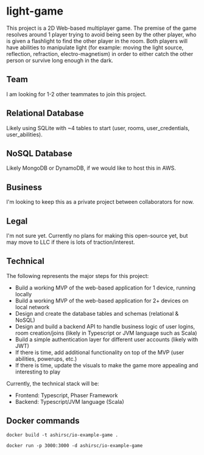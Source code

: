 # light-game
This project is a 2D Web-based multiplayer game. The premise of the game resolves around 1 player trying to avoid being seen by the other player, who is given a flashlight to find the other player in the room. Both players will have abilities to manipulate light (for example: moving the light source, reflection, refraction, electro-magnetism) in order to either catch the other person or survive long enough in the dark.

## Team
I am looking for 1-2 other teammates to join this project.

## Relational Database
Likely using SQLite with ~4 tables to start (user, rooms, user_credentials, user_abilities).

## NoSQL Database
Likely MongoDB or DynamoDB, if we would like to host this in AWS.

## Business
I'm looking to keep this as a private project between collaborators for now.

## Legal
I'm not sure yet. Currently no plans for making this open-source yet, but may move to LLC if there is lots of traction/interest.

## Technical
The following represents the major steps for this project:
* Build a working MVP of the web-based application for 1 device, running locally
* Build a working MVP of the web-based application for 2+ devices on local network
* Design and create the database tables and schemas (relational & NoSQL)
* Design and build a backend API to handle business logic of user logins, room creation/joins (likely in Typescript or JVM language such as Scala)
* Build a simple authentication layer for different user accounts (likely with JWT)
* If there is time, add additional functionality on top of the MVP (user abilities, powerups, etc.)
* If there is time, update the visuals to make the game more appealing and interesting to play

Currently, the technical stack will be:
* Frontend: Typescript, Phaser Framework
* Backend: Typescript/JVM language (Scala)


## Docker commands

`docker build -t ashirsc/io-example-game .`

`docker run -p 3000:3000 -d ashirsc/io-example-game`
